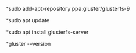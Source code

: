*sudo add-apt-repository ppa:gluster/glusterfs-9

*sudo apt update

*sudo apt install glusterfs-server

*gluster --version

